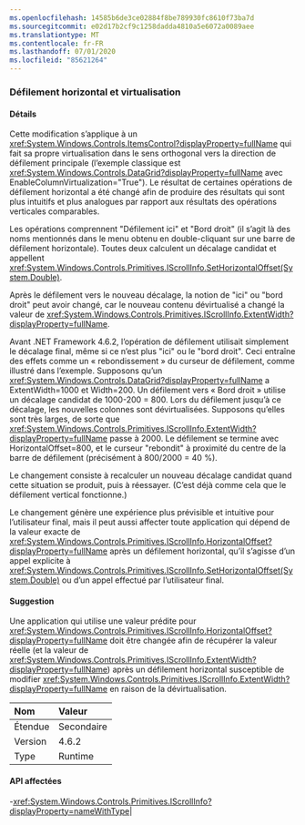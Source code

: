 ```yaml
---
ms.openlocfilehash: 14585b6de3ce02884f8be789930fc8610f73ba7d
ms.sourcegitcommit: e02d17b2cf9c1258dadda4810a5e6072a0089aee
ms.translationtype: MT
ms.contentlocale: fr-FR
ms.lasthandoff: 07/01/2020
ms.locfileid: "85621264"
---
```

### <a name="horizontal-scrolling-and-virtualization"></a>Défilement horizontal et virtualisation

#### <a name="details"></a>Détails

Cette modification s’applique à un <xref:System.Windows.Controls.ItemsControl?displayProperty=fullName> qui fait sa propre virtualisation dans le sens orthogonal vers la direction de défilement principale (l’exemple classique est <xref:System.Windows.Controls.DataGrid?displayProperty=fullName> avec EnableColumnVirtualization=&quot;True&quot;).  Le résultat de certaines opérations de défilement horizontal a été changé afin de produire des résultats qui sont plus intuitifs et plus analogues par rapport aux résultats des opérations verticales comparables.<p/>Les opérations comprennent &quot;Défilement ici&quot; et &quot;Bord droit&quot; (il s’agit là des noms mentionnés dans le menu obtenu en double-cliquant sur une barre de défilement horizontale).  Toutes deux calculent un décalage candidat et appellent <xref:System.Windows.Controls.Primitives.IScrollInfo.SetHorizontalOffset(System.Double)>.<p/>Après le défilement vers le nouveau décalage, la notion de &quot;ici&quot; ou &quot;bord droit&quot; peut avoir changé, car le nouveau contenu dévirtualisé a changé la valeur de <xref:System.Windows.Controls.Primitives.IScrollInfo.ExtentWidth?displayProperty=fullName>.<p/>Avant .NET Framework 4.6.2, l’opération de défilement utilisait simplement le décalage final, même si ce n’est plus &quot;ici&quot; ou le &quot;bord droit&quot;.  Ceci entraîne des effets comme un « rebondissement » du curseur de défilement, comme illustré dans l’exemple. Supposons qu’un <xref:System.Windows.Controls.DataGrid?displayProperty=fullName> a ExtentWidth=1000 et Width=200.  Un défilement vers « Bord droit » utilise un décalage candidat de 1000-200 = 800.  Lors du défilement jusqu’à ce décalage, les nouvelles colonnes sont dévirtualisées. Supposons qu’elles sont très larges, de sorte que <xref:System.Windows.Controls.Primitives.IScrollInfo.ExtentWidth?displayProperty=fullName> passe à 2000.  Le défilement se termine avec HorizontalOffset=800, et le curseur &quot;rebondit&quot; à proximité du centre de la barre de défilement (précisément à 800/2000 = 40 %).<p/>Le changement consiste à recalculer un nouveau décalage candidat quand cette situation se produit, puis à réessayer. (C’est déjà comme cela que le défilement vertical fonctionne.) <p/>Le changement génère une expérience plus prévisible et intuitive pour l’utilisateur final, mais il peut aussi affecter toute application qui dépend de la valeur exacte de <xref:System.Windows.Controls.Primitives.IScrollInfo.HorizontalOffset?displayProperty=fullName> après un défilement horizontal, qu’il s’agisse d’un appel explicite à <xref:System.Windows.Controls.Primitives.IScrollInfo.SetHorizontalOffset(System.Double)> ou d’un appel effectué par l’utilisateur final.

#### <a name="suggestion"></a>Suggestion

Une application qui utilise une valeur prédite pour <xref:System.Windows.Controls.Primitives.IScrollInfo.HorizontalOffset?displayProperty=fullName> doit être changée afin de récupérer la valeur réelle (et la valeur de <xref:System.Windows.Controls.Primitives.IScrollInfo.ExtentWidth?displayProperty=fullName>) après un défilement horizontal susceptible de modifier <xref:System.Windows.Controls.Primitives.IScrollInfo.ExtentWidth?displayProperty=fullName> en raison de la dévirtualisation.

| Nom    | Valeur       |
|:--------|:------------|
| Étendue   |Secondaire|
|Version|4.6.2|
|Type|Runtime

#### <a name="affected-apis"></a>API affectées

-<xref:System.Windows.Controls.Primitives.IScrollInfo?displayProperty=nameWithType></li></ul>|
